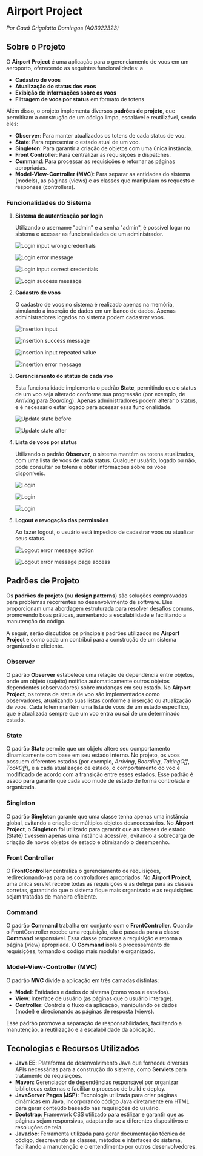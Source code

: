 # Airport Project
*Por Cauã Grigolatto Domingos (AQ3022323)*

## Sobre o Projeto
O **Airport Project** é uma aplicação para o gerenciamento de voos em um aeroporto, oferecendo as seguintes funcionalidades:
a
- **Cadastro de voos**
- **Atualização do status dos voos**
- **Exibição de informações sobre os voos**
- **Filtragem de voos por status** em formato de totens

Além disso, o projeto implementa diversos **padrões de projeto**, que permitiram a construção de um código limpo, escalável e reutilizável, sendo eles:

- **Observer**: Para manter atualizados os totens de cada status de voo.
- **State**: Para representar o estado atual de um voo.
- **Singleton**: Para garantir a criação de objetos com uma única instância.
- **Front Controller**: Para centralizar as requisições e dispatches.
- **Command**: Para processar as requisições e retornar as páginas apropriadas.
- **Model-View-Controller (MVC)**: Para separar as entidades do sistema (models), as páginas (views) e as classes que manipulam os requests e responses (controllers).

### Funcionalidades do Sistema

1. **Sistema de autenticação por login**
	
	Utilizando o username "admin" e a senha "admin", é possível logar no sistema e acessar as funcionalidades de um administrador.
	
	![Login input wrong credentials](screenshots/login-1.png)
	
	![Login error message](screenshots/login-2.png)
	
	![Login input correct credentials](screenshots/login-3.png)
	
	![Login success message](screenshots/login-4.png)
	
2. **Cadastro de voos**
	
	O cadastro de voos no sistema é realizado apenas na memória, simulando a inserção de dados em um banco de dados. Apenas administradores logados no sistema podem cadastrar voos.

	![Insertion input](screenshots/creation-1.png)
	
	![Insertion success message](screenshots/creation-2.png)
	
	![Insertion input repeated value](screenshots/creation-3.png)
	
	![Insertion error message](screenshots/creation-4.png)

3. **Gerenciamento do status de cada voo**  
	
	Esta funcionalidade implementa o padrão **State**, permitindo que o status de um voo seja alterado conforme sua progressão (por exemplo, de *Arriving* para *Boarding*). Apenas administradores podem alterar o status, e é necessário estar logado para acessar essa funcionalidade.

	![Update state before](screenshots/update-1.png)
	
	![Update state after](screenshots/update-2.png)

4. **Lista de voos por status**  
	
	Utilizando o padrão **Observer**, o sistema mantém os totens atualizados, com uma lista de voos de cada status. Qualquer usuário, logado ou não, pode consultar os totens e obter informações sobre os voos disponíveis.

	![Login](screenshots/list-1.png)
	
	![Login](screenshots/list-2.png)
	
	![Login](screenshots/list-3.png)

5. **Logout e revogação das permissões**
	
	Ao fazer logout, o usuário está impedido de cadastrar voos ou atualizar seus status.
	
	![Logout error message action](screenshots/logout-1.png)
	
	![Logout error message page access](screenshots/logout-2.png)

## Padrões de Projeto

Os **padrões de projeto** (ou **design patterns**) são soluções comprovadas para problemas recorrentes no desenvolvimento de software. Eles proporcionam uma abordagem estruturada para resolver desafios comuns, promovendo boas práticas, aumentando a escalabilidade e facilitando a manutenção do código.

A seguir, serão discutidos os principais padrões utilizados no **Airport Project** e como cada um contribui para a construção de um sistema organizado e eficiente.

### Observer
O padrão **Observer** estabelece uma relação de dependência entre objetos, onde um objeto (sujeito) notifica automaticamente outros objetos dependentes (observadores) sobre mudanças em seu estado. No **Airport Project**, os totens de status de voo são implementados como observadores, atualizando suas listas conforme a inserção ou atualização de voos. Cada totem mantém uma lista de voos de um estado específico, que é atualizada sempre que um voo entra ou sai de um determinado estado.

### State
O padrão **State** permite que um objeto altere seu comportamento dinamicamente com base em seu estado interno. No projeto, os voos possuem diferentes estados (por exemplo, *Arriving*, *Boarding*, *TakingOff*, *TookOff*), e a cada atualização de estado, o comportamento do voo é modificado de acordo com a transição entre esses estados. Esse padrão é usado para garantir que cada voo mude de estado de forma controlada e organizada.

### Singleton
O padrão **Singleton** garante que uma classe tenha apenas uma instância global, evitando a criação de múltiplos objetos desnecessários. No **Airport Project**, o **Singleton** foi utilizado para garantir que as classes de estado (State) tivessem apenas uma instância acessível, evitando a sobrecarga de criação de novos objetos de estado e otimizando o desempenho.

### Front Controller
O **FrontController** centraliza o gerenciamento de requisições, redirecionando-as para os controladores apropriados. No **Airport Project**, uma única servlet recebe todas as requisições e as delega para as classes corretas, garantindo que o sistema fique mais organizado e as requisições sejam tratadas de maneira eficiente.

### Command
O padrão **Command** trabalha em conjunto com o **FrontController**. Quando o FrontController recebe uma requisição, ela é passada para a classe **Command** responsável. Essa classe processa a requisição e retorna a página (view) apropriada. O **Command** isola o processamento de requisições, tornando o código mais modular e organizado.

### Model-View-Controller (MVC)
O padrão **MVC** divide a aplicação em três camadas distintas:

- **Model**: Entidades e dados do sistema (como voos e estados).
- **View**: Interface de usuário (as páginas que o usuário interage).
- **Controller**: Controla o fluxo da aplicação, manipulando os dados (model) e direcionando as páginas de resposta (views).

Esse padrão promove a separação de responsabilidades, facilitando a manutenção, a reutilização e a escalabilidade da aplicação.

## Tecnologias e Recursos Utilizados

- **Java EE**: Plataforma de desenvolvimento Java que forneceu diversas APIs necessárias para a construção do sistema, como **Servlets** para tratamento de requisições.
- **Maven**: Gerenciador de dependências responsável por organizar bibliotecas externas e facilitar o processo de build e deploy.
- **JavaServer Pages (JSP)**: Tecnologia utilizada para criar páginas dinâmicas em Java, incorporando código Java diretamente em HTML para gerar conteúdo baseado nas requisições do usuário.
- **Bootstrap**: Framework CSS utilizado para estilizar e garantir que as páginas sejam responsivas, adaptando-se a diferentes dispositivos e resoluções de tela.
- **Javadoc**: Ferramenta utilizada para gerar documentação técnica do código, descrevendo as classes, métodos e interfaces do sistema, facilitando a manutenção e o entendimento por outros desenvolvedores.

